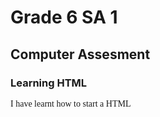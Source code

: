 <!DOCTYPE html>
<html>
  <head>
    <body>
      <h1> Grade 6 SA 1 </h1>
      <h2> Computer Assesment </h2>
      <h3> Learning HTML </h3>
      <p style="font-family:Cooper;">I have learnt how to start a HTML </p>
      <p style="font-size:50px;"I know how to use a header </p>
      <p style="color:red;" Now i know how to use paragraph </p>
    </body>
    </html>
